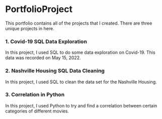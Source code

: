# PortfolioProject
This portfolio contains all of the projects that I created. There are three unique projects in here. 

### 1. Covid-19 SQL Data Exploration
In this project, I used SQL to do some data exploration on Covid-19. This data was recorded on May 15, 2022. 

### 2. Nashville Housing SQL Data Cleaning
In this project, I used SQL to clean the data set for the Nashville Housing.

### 3. Correlation in Python
In this project, I used Python to try and find a correlation between certain categories of different movies.
